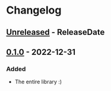 # Changelog

<!-- next-header -->

## [Unreleased] - ReleaseDate

## [0.1.0] - 2022-12-31

### Added

- The entire library :)

<!-- next-url -->

[unreleased]: https://github.com/mrvillage/casus/compare/v0.1.0...HEAD

[0.1.0]: https://github.com/mrvillage/casus/compare/v0.1.0...v0.1.0
